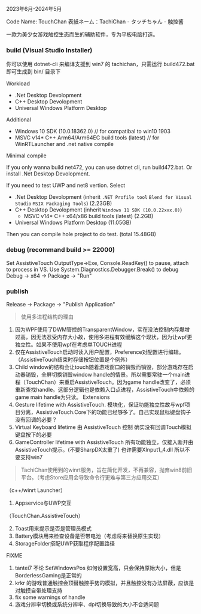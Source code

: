2023年6月-2024年5月

Code Name: TouchChan
表紙ネーム：TachiChan - タッチちゃん - 触控酱

一款为美少女游戏触控生态而生的辅助软件，专为平板电脑打造。

### build (Visual Studio Installer)

你可以使用 dotnet-cli 来编译支援到 win7 的 tachichan，只需运行 build472.bat 即可生成到 bin/ 目录下

Workload

* .Net Desktop Devolopment
* C++ Desktop Devolopment
* Universal Windows Platform Desktop

Additional

* Windows 10 SDK (10.0.18362.0) // for compatibal to win10 1903
* MSVC v14* C++ Arm64/Arm64EC build tools (latest) // for WinRTLauncher and .net native compile 

Minimal compile

If you only wanna build net472, you can use dotnet cli, run build472.bat. Or install .Net Desktop Devolopment.

If you need to test UWP and net8 vertion. Select

* .Net Desktop Devolopment (inherit `.NET Profile tool` `Blend for Visual Studio` `MSIX Packaging Tools`) (2.23GB)
* C++ Desktop Devolopment (inherit `Windows 11 SDK (10.0.22xxx.0)`)
    - MSVC v14* C++ x64/x86 build tools (latest) (2.2GB)
* Universal Windows Platform Desktop (11.05GB)

Then you can compile hole project to do test. (total 15.48GB)

### debug (recommand build >= 22000)
Set AssistiveTouch OutputType->Exe, Console.ReadKey() to pause, attach to process in VS. Use System.Diagnostics.Debugger.Break() to debug
Debug -> x64 -> Package -> "Run"

### publish
Release -> Package -> "Publish Application"



> 使用多进程结构的理由

1. 因为WPF使用了DWM管控的TransparentWindow，实在没法控制内存爆增过高，因无法忍受内存大小故，使用多进程有效缓解这个现状，因为让wpf更独立性。如果不使用wpf在考虑单TOUCH进程
2. 仅在AssistiveTouch启动时读入用户配置，Preference对配置进行编辑。（AssistiveTouch结束时存储按钮位置是个例外）
3. Child window的结构会让touch随着游戏窗口的销毁而销毁，部分游戏存在启动器销毁，全屏切换销毁window handle的情景。所以需要常驻一个main进程（TouchChan）来重启AssistiveTouch。因为game handle改变了，必须重新查找handle。这部分逻辑也是依赖入口点进程，AssistiveTouch中依赖的game main handle为只读。
Extensions
4. Gesture lifetime with AssistiveTouch. 模块化，保证功能独立性故与wpf项目分离，AssistiveTouch.Core下的功能已经够多了。自己实现鼠标键盘钩子没有回调的必要？
5. Virtual Keyboard lifetime 由 AssistiveTouch 控制 确实没有回调Touch模拟键盘按下的必要
6. GameController lifetime with AssistiveTouch 所有功能独立，仅接入断开由AssistiveTouch提示。(不要SharpDX太重了) 也许需要XInput1_4.dll 所以不要支持win7

> TachiChan使用到的winrt服务，旨在简化开发，不再兼容，抛弃win8前旧平台。（考虑Store应用会导致命令行更难与第三方应用交互）


（c++/winrt Launcher）

1. Appservice与UWP交互

（TouchChan.AssistiveTouch）

2. Toast用来提示是否是管理员模式
3. Battery模块用来检查设备是否带电池（考虑将来替换原生实现）
4. StorageFolder搭配UWP获取程序配置路径



FIXME
1. tantei7 不论 SetWindowsPos 如何设置宽高，只会保持原始大小，但是BorderlessGaming是正常的
2. krkr 的游戏普通触控会顶替触控手势的模拟，并且触控没有办法屏蔽，应该是对触摸自带处理支持
4. fix some warnings of handle
5. 游戏分辨率切换或系统分辨率、dpi切换导致的大小不合适问题

